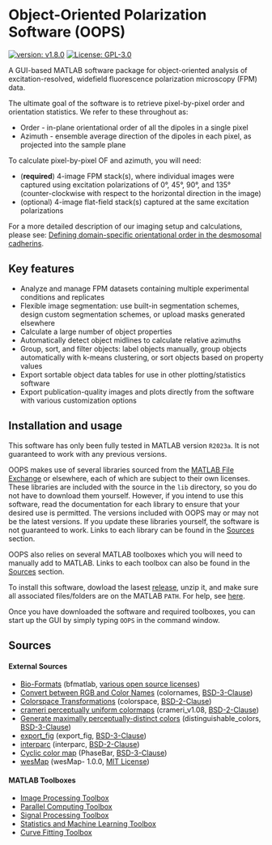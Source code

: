 # Object-Oriented Polarization Software (OOPS)

[![version: v1.8.0](https://img.shields.io/badge/version-v1.8.0-green)](https://github.com/Mattheyses-Lab/OOPS/releases)
[![License: GPL-3.0](https://img.shields.io/badge/license-GPL--3.0-blue)](https://opensource.org/license/gpl-3-0/)

A GUI-based MATLAB software package for object-oriented analysis of excitation-resolved, widefield fluorescence polarization microscopy (FPM) data.

The ultimate goal of the software is to retrieve pixel-by-pixel order and orientation statistics. We refer to these throughout as:
- Order - in-plane orientational order of all the dipoles in a single pixel
- Azimuth - ensemble average direction of the dipoles in each pixel, as projected into the sample plane

To calculate pixel-by-pixel OF and azimuth, you will need:
- (**required**) 4-image FPM stack(s), where individual images were captured using excitation polarizations of 
0°, 45°, 90°, and 135° (counter-clockwise with respect to the horizontal direction in the image)
- (optional) 4-image flat-field stack(s) captured at the same excitation polarizations

For a more detailed description of our imaging setup and calculations, please see: 
[Defining domain-specific orientational order in the desmosomal cadherins](https://www.sciencedirect.com/science/article/pii/S0006349522008293).

## Key features

- Analyze and manage FPM datasets containing multiple experimental conditions and replicates
- Flexible image segmentation: use built-in segmentation schemes, design custom segmentation schemes, or upload masks generated elsewhere
- Calculate a large number of object properties
- Automatically detect object midlines to calculate relative azimuths
- Group, sort, and filter objects: label objects manually, group objects automatically with k-means clustering, or sort objects based on property values
- Export sortable object data tables for use in other plotting/statistics software
- Export publication-quality images and plots directly from the software with various customization options

## Installation and usage

This software has only been fully tested in MATLAB version `R2023a`. It is not guaranteed to work with any previous versions.

OOPS makes use of several libraries sourced from the [MATLAB File Exchange](https://www.mathworks.com/matlabcentral/fileexchange/) or elsewhere, each of which are subject to their own licenses. These libraries are included with the source in the `lib` directory, so you do not have to download them yourself. However, if you intend to use this software, read the documentation for each library to ensure that your desired use is permitted. The versions included with OOPS may or may not be the latest versions. If you update these libraries yourself, the software is not guaranteed to work. Links to each library can be found in the [Sources](#sources) section.

OOPS also relies on several MATLAB toolboxes which you will need to manually add to MATLAB. Links to each toolbox can also be found in the [Sources](#sources) section.

To install this software, dowload the lasest [release](https://github.com/Mattheyses-Lab/OOPS/releases), unzip it, and make sure all associated files/folders are on the MATLAB `PATH`. For help, see [here](https://www.mathworks.com/help/matlab/matlab_env/add-remove-or-reorder-folders-on-the-search-path.html).

Once you have downloaded the software and required toolboxes, you can start up the GUI by simply typing `OOPS` in the command window.

## Sources

#### External Sources

- [Bio-Formats](https://www.openmicroscopy.org/bio-formats/) (bfmatlab, [various open source licenses](https://www.openmicroscopy.org/licensing/))
- [Convert between RGB and Color Names](https://www.mathworks.com/matlabcentral/fileexchange/48155-convert-between-rgb-and-color-names) (colornames, [BSD-3-Clause](https://opensource.org/license/bsd-3-clause/))
- [Colorspace Transformations](https://www.mathworks.com/matlabcentral/fileexchange/28790-colorspace-transformations) (colorspace, [BSD-2-Clause](https://opensource.org/license/bsd-2-clause/))
- [crameri perceptually uniform colormaps](https://www.mathworks.com/matlabcentral/fileexchange/68546-crameri-perceptually-uniform-scientific-colormaps) (crameri_v1.08, [BSD-2-Clause](https://opensource.org/license/bsd-2-clause/))
- [Generate maximally perceptually-distinct colors](https://www.mathworks.com/matlabcentral/fileexchange/29702-generate-maximally-perceptually-distinct-colors) (distinguishable_colors, [BSD-3-Clause](https://opensource.org/license/bsd-3-clause/))
- [export_fig](https://www.mathworks.com/matlabcentral/fileexchange/23629-export_fig) (export_fig, [BSD-3-Clause](https://opensource.org/license/bsd-3-clause/))
- [interparc](https://www.mathworks.com/matlabcentral/fileexchange/34874-interparc) (interparc, [BSD-2-Clause](https://opensource.org/license/bsd-2-clause/))
- [Cyclic color map](https://www.mathworks.com/matlabcentral/fileexchange/57020-cyclic-color-map) (PhaseBar, [BSD-3-Clause](https://opensource.org/license/bsd-2-clause/))
- [wesMap](https://github.com/tristangstanford/wesMap) (wesMap- 1.0.0, [MIT License](https://opensource.org/license/mit/))

#### MATLAB Toolboxes

- [Image Processing Toolbox](https://www.mathworks.com/products/image.html)
- [Parallel Computing Toolbox](https://www.mathworks.com/products/parallel-computing.html)
- [Signal Processing Toolbox](https://www.mathworks.com/products/signal.html)
- [Statistics and Machine Learning Toolbox](https://www.mathworks.com/products/statistics.html)
- [Curve Fitting Toolbox](https://www.mathworks.com/products/curvefitting.html)
